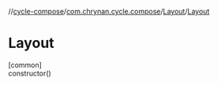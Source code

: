 //[cycle-compose](../../../index.md)/[com.chrynan.cycle.compose](../index.md)/[Layout](index.md)/[Layout](-layout.md)

# Layout

[common]\
constructor()
